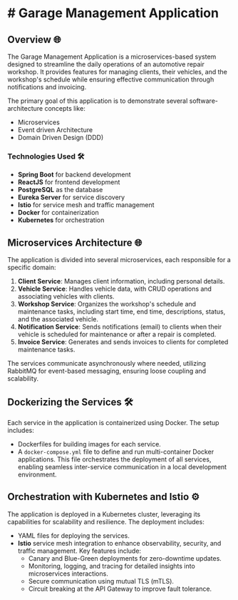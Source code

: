 # # Garage Management Application

## Overview 🌐
The Garage Management Application is a microservices-based system designed to streamline the daily operations of an automotive repair workshop. It provides features for managing clients, their vehicles, and the workshop's schedule while ensuring effective communication through notifications and invoicing.

The primary goal of this application is to demonstrate several software-architecture concepts like:

- Microservices
- Event driven Architecture
- Domain Driven Design (DDD)

### Technologies Used 🛠️
- **Spring Boot** for backend development
- **ReactJS** for frontend development
- **PostgreSQL** as the database
- **Eureka Server** for service discovery
- **Istio** for service mesh and traffic management
- **Docker** for containerization
- **Kubernetes** for orchestration

## Microservices Architecture 🌐
The application is divided into several microservices, each responsible for a specific domain:

1. **Client Service**: Manages client information, including personal details.
2. **Vehicle Service**: Handles vehicle data, with CRUD operations and associating vehicles with clients.
3. **Workshop Service**: Organizes the workshop's schedule and maintenance tasks, including start time, end time, descriptions, status, and the associated vehicle.
4. **Notification Service**: Sends notifications (email) to clients when their vehicle is scheduled for maintenance or after a repair is completed.
5. **Invoice Service**: Generates and sends invoices to clients for completed maintenance tasks.

The services communicate asynchronously where needed, utilizing RabbitMQ for event-based messaging, ensuring loose coupling and scalability.

## Dockerizing the Services 🛠️
Each service in the application is containerized using Docker. The setup includes:

- Dockerfiles for building images for each service.
- A `docker-compose.yml` file to define and run multi-container Docker applications. This file orchestrates the deployment of all services, enabling seamless inter-service communication in a local development environment.

## Orchestration with Kubernetes and Istio ⚙️
The application is deployed in a Kubernetes cluster, leveraging its capabilities for scalability and resilience. The deployment includes:

- YAML files for deploying the services.
- **Istio** service mesh integration to enhance observability, security, and traffic management. Key features include:
  - Canary and Blue-Green deployments for zero-downtime updates.
  - Monitoring, logging, and tracing for detailed insights into microservices interactions.
  - Secure communication using mutual TLS (mTLS).
  - Circuit breaking at the API Gateway to improve fault tolerance.

